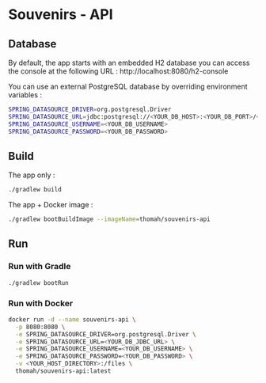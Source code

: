 # Souvenirs - API

## Database

By default, the app starts with an embedded H2 database you can access the console at the following URL : http://localhost:8080/h2-console

You can use an external PostgreSQL database by overriding environment variables :

```bash
SPRING_DATASOURCE_DRIVER=org.postgresql.Driver
SPRING_DATASOURCE_URL=jdbc:postgresql://<YOUR_DB_HOST>:<YOUR_DB_PORT>/<YOUR_DB_NAME>
SPRING_DATASOURCE_USERNAME=<YOUR_DB_USERNAME>
SPRING_DATASOURCE_PASSWORD=<YOUR_DB_PASSWORD>
```

## Build

The app only :

````bash
./gradlew build
````

The app + Docker image :

````bash
./gradlew bootBuildImage --imageName=thomah/souvenirs-api
````

## Run

### Run with Gradle

```bash
./gradlew bootRun
```

### Run with Docker

```bash
docker run -d --name souvenirs-api \
  -p 8080:8080 \
  -e SPRING_DATASOURCE_DRIVER=org.postgresql.Driver \
  -e SPRING_DATASOURCE_URL=<YOUR_DB_JDBC_URL> \
  -e SPRING_DATASOURCE_USERNAME=<YOUR_DB_USERNAME> \
  -e SPRING_DATASOURCE_PASSWORD=<YOUR_DB_PASSWORD> \
  -v <YOUR_HOST_DIRECTORY>:/files \
  thomah/souvenirs-api:latest
```
